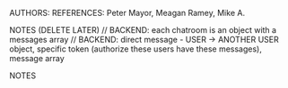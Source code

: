 AUTHORS:
REFERENCES: Peter Mayor, Meagan Ramey, Mike A.

NOTES (DELETE LATER)
// BACKEND: each chatroom is an object with a messages array
// BACKEND: direct message - USER -> ANOTHER USER object, specific token (authorize these users have these messages), message array

NOTES
